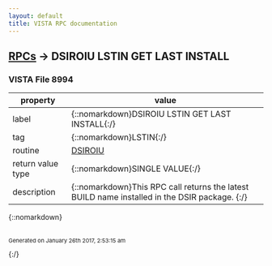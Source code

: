 ```yaml
---
layout: default
title: VISTA RPC documentation
---
```




## [RPCs](TableOfContent.md) &#8594; DSIROIU LSTIN GET LAST INSTALL 



### VISTA File 8994 


 property | value 
--- | --- 
 label | {::nomarkdown}DSIROIU LSTIN GET LAST INSTALL{:/}
 tag | {::nomarkdown}LSTIN{:/}
 routine | [DSIROIU](http://code.osehra.org/dox/Routine_DSIROIU_source.html)
 return value type | {::nomarkdown}SINGLE VALUE{:/}
 description | {::nomarkdown}This RPC call returns the latest BUILD name installed in the DSIR package. {:/}

{::nomarkdown} <br/><br/><p style="font-size: 11px">Generated on January 26th 2017, 2:53:15 am</p>{:/}
